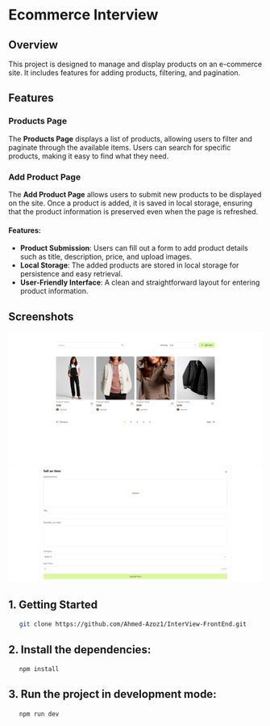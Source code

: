 # Ecommerce Interview

## Overview

This project is designed to manage and display products on an e-commerce site. It includes features for adding products, filtering, and pagination.

## Features

### Products Page
The **Products Page** displays a list of products, allowing users to filter and paginate through the available items. Users can search for specific products, making it easy to find what they need.

### Add Product Page
The **Add Product Page** allows users to submit new products to be displayed on the site. Once a product is added, it is saved in local storage, ensuring that the product information is preserved even when the page is refreshed.

#### Features:
- **Product Submission**: Users can fill out a form to add product details such as title, description, price, and upload images.
- **Local Storage**: The added products are stored in local storage for persistence and easy retrieval.
- **User-Friendly Interface**: A clean and straightforward layout for entering product information.

## Screenshots

![Products Page](https://github.com/Ahmed-Azoz1/InterView-FrontEnd/blob/2c4c102c9a3bddebca5f4b126adc90647cd86618/Products-Page.png)
![Add Product Page](https://github.com/Ahmed-Azoz1/InterView-FrontEnd/blob/2c4c102c9a3bddebca5f4b126adc90647cd86618/Add-Product.png)

## 1. Getting Started
```bash
   git clone https://github.com/Ahmed-Azoz1/InterView-FrontEnd.git
```
## 2. Install the dependencies:
```bash
   npm install
```
## 3. Run the project in development mode:
```bash
   npm run dev
```
   
